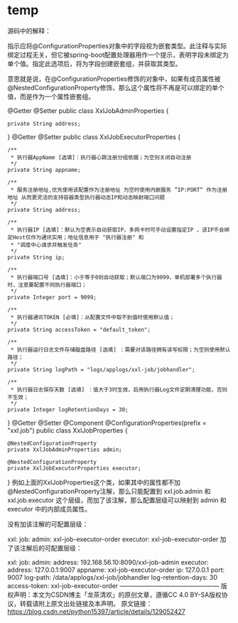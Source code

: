 # temp

源码中的解释：

指示应将@ConfigurationProperties对象中的字段视为嵌套类型。此注释与实际绑定过程无关，但它被spring-boot配置处理器用作一个提示，表明字段未绑定为单个值。指定此选项后，将为字段创建嵌套组，并获取其类型。

意思就是说，在@ConfigurationProperties修饰的对象中，如果有成员属性被@NestedConfigurationProperty修饰，那么这个属性将不再是可以绑定的单个值，而是作为一个属性嵌套组。

@Getter
@Setter
public class XxlJobAdminProperties {
 
    private String address;
}
@Getter
@Setter
public class XxlJobExecutorProperties {
 
    /**
     * 执行器AppName [选填]：执行器心跳注册分组依据；为空则关闭自动注册
     */
    private String appname;
 
    /**
     * 服务注册地址,优先使用该配置作为注册地址 为空时使用内嵌服务 ”IP:PORT“ 作为注册地址 从而更灵活的支持容器类型执行器动态IP和动态映射端口问题
     */
    private String address;
 
    /**
     * 执行器IP [选填]：默认为空表示自动获取IP，多网卡时可手动设置指定IP ，该IP不会绑定Host仅作为通讯实用；地址信息用于 "执行器注册" 和
     * "调度中心请求并触发任务"
     */
    private String ip;
 
    /**
     * 执行器端口号 [选填]：小于等于0则自动获取；默认端口为9099，单机部署多个执行器时，注意要配置不同执行器端口；
     */
    private Integer port = 9099;
 
    /**
     * 执行器通讯TOKEN [必填]：从配置文件中取不到值时使用默认值；
     */
    private String accessToken = "default_token";
 
    /**
     * 执行器运行日志文件存储磁盘路径 [选填] ：需要对该路径拥有读写权限；为空则使用默认路径；
     */
    private String logPath = "logs/applogs/xxl-job/jobhandler";
 
    /**
     * 执行器日志保存天数 [选填] ：值大于3时生效，启用执行器Log文件定期清理功能，否则不生效；
     */
    private Integer logRetentionDays = 30;
 
}
@Getter
@Setter
@Component
@ConfigurationProperties(prefix = "xxl.job")
public class XxlJobProperties {
 
    @NestedConfigurationProperty
    private XxlJobAdminProperties admin;
 
    @NestedConfigurationProperty
    private XxlJobExecutorProperties executor;
 
}
例如上面的XxlJobProperties这个类，如果其中的属性都不加@NestedConfigurationProperty注解，那么只能配置到 xxl.job.admin 和 xxl.job.executor 这个层级，而加了该注解，那么配置层级可以映射到 admin 和 executor 中的内部成员属性。

没有加该注解的可配置层级：

xxl:
  job:
    admin: xxl-job-executor-order
    executor: xxl-job-executor-order
加了该注解后的可配置层级：

xxl:
  job:
    admin:
      address: 192.168.56.10:8090/xxl-job-admin
    executor:
      address: 127.0.0.1:9007
      appname: xxl-job-executor-order
      ip: 127.0.0.1
      port: 9007
      log-path: /data/applogs/xxl-job/jobhandler
      log-retention-days: 30
      access-token: xxl-job-executor-order
————————————————
版权声明：本文为CSDN博主「龙茶清欢」的原创文章，遵循CC 4.0 BY-SA版权协议，转载请附上原文出处链接及本声明。
原文链接：https://blog.csdn.net/python15397/article/details/129052427
